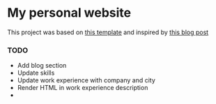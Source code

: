 # My personal website

This project was based on [this template](https://colorlib.com/preview/#jackson) and inspired by [this blog post](https://www.freecodecamp.org/news/portfolio-app-using-react-618814e35843/)

### TODO

* Add blog section
* Update skills
* Update work experience with company and city
* Render HTML in work experience description
* 